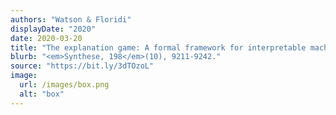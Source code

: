 ```yaml
---
authors: "Watson & Floridi"
displayDate: "2020"
date: 2020-03-20
title: "The explanation game: A formal framework for interpretable machine learning"
blurb: "<em>Synthese, 198</em>(10), 9211-9242."
source: "https://bit.ly/3dTOzoL"
image:
  url: /images/box.png
  alt: "box"
---
```

